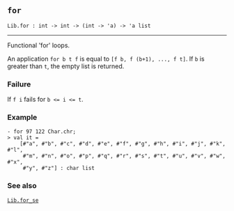 ## `for`

``` hol4
Lib.for : int -> int -> (int -> 'a) -> 'a list
```

------------------------------------------------------------------------

Functional 'for' loops.

An application `for b t f` is equal to `[f b, f (b+1), ..., f t]`. If
`b` is greater than `t`, the empty list is returned.

### Failure

If `f i` fails for `b <= i <= t`.

### Example

``` hol4
- for 97 122 Char.chr;
> val it =
    [#"a", #"b", #"c", #"d", #"e", #"f", #"g", #"h", #"i", #"j", #"k", #"l",
     #"m", #"n", #"o", #"p", #"q", #"r", #"s", #"t", #"u", #"v", #"w", #"x",
     #"y", #"z"] : char list
```

### See also

[`Lib.for_se`](#Lib.for_se)
